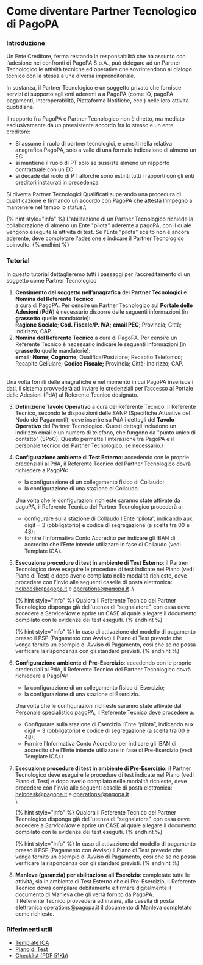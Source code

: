# Come diventare Partner Tecnologico di PagoPA

### Introduzione

Un Ente Creditore,  ferma restando la responsabilità che ha assunto con l’adesione nei confronti di PagoPA S.p.A., può delegare ad un  Partner Tecnologico  le attività tecniche ed operative che sovrintendono al dialogo tecnico con la stessa a una diversa imprenditoriale. &#x20;

In sostanza, il Partner Tecnologico è un soggetto privato che fornisce servizi di  supporto agli enti aderenti a a PagoPA (come IO, pagoPA pagamenti, Interoperabilità, Piattaforma Notifiche, ecc.) nelle loro attività quotidiane.

Il rapporto fra PagoPA e Partner Tecnologico non è diretto, ma mediato esclusivamente da un preesistente accordo fra lo stesso e un ente creditore:

* Si assume il ruolo di partner tecnologici, e censiti nella relativa anagrafica PagoPA, solo a valle di una formale indicazione di almeno un EC
* si mantiene il ruolo di PT solo se sussiste almeno un rapporto contrattuale con un EC
* si decade dal ruolo di PT allorché sono estinti tutti i rapporti con gli enti creditori instaurati in precedenza

Si diventa Partner Tecnologici Qualificati  superando una procedura di qualificazione e firmando un accordo con PagoPA che attesta l’impegno a mantenere nel tempo lo  status.\


{% hint style="info" %}
L'abilitazione di un Partner Tecnologico richiede la collaborazione di almeno un Ente "pilota" aderente a pagoPA, con il quale vengono eseguite le attività di test. Se l'Ente "pilota" scelto non è ancora aderente, deve completare l'adesione e indicare il Partner Tecnologico coinvolto.
{% endhint %}



### Tutorial&#x20;

In questo tutorial dettaglieremo tutti i passaggi per l’accreditamento di un soggetto come Partner Tecnologico&#x20;

1. **Censimento del soggetto nell’anagrafica** dei **Partner Tecnologici** e **Nomina del Referente Tecnico**\
   a cura di PagoPA. Per censire un Partner Tecnologico sul **Portale delle Adesioni** (**PdA**) è necessario disporre delle seguenti informazioni (in **grassetto** quelle mandatorie):\
   **Ragione** **Sociale**; **Cod. Fiscale/P. IVA;** **email PEC**; Provincia; Città; Indirizzo; CAP.
2. **Nomina del Referente Tecnico** a cura di PagoPA. Per censire un Referente Tecnico è necessario indicare le seguenti informazioni (in **grassetto** quelle mandatorie):\
   **email**; **Nome**; **Cognome**; Qualifica/Posizione; Recapito Telefonico; Recapito Cellulare; **Codice Fiscale;** Provincia; Città; Indirizzo; CAP.

\
Una volta forniti delle anagrafiche e nel momento in cui PagoPA inserisce i dati, il sistema provvederà ad inviare le credenziali per l’accesso al Portale delle Adesioni (PdA) al Referente Tecnico designato.

3. **Definizione Tavolo Operativo** a cura del Referente Tecnico. Il Referente Tecnico, secondo le disposizioni delle SANP (Specifiche Attuative del Nodo dei Pagamenti), deve inserire su PdA i dettagli del **Tavolo Operativo** del Partner Tecnologico. Questi dettagli includono un indirizzo email e un numero di telefono, che fungono da "punto unico di contatto" (SPoC). Questo permette l'interazione tra PagoPA e il personale tecnico del Partner Tecnologico, se necessario.\

4.  **Configurazione ambiente di Test Esterno**: accedendo con le proprie credenziali al PdA, il Referente Tecnico del Partner Tecnologico dovrà richiedere a PagoPA:&#x20;

    * la configurazione di un collegamento fisico di Collaudo;
    * la configurazione di una stazione di Collaudo.

    Una volta che le configurazioni richieste saranno state attivate da pagoPA, il Referente Tecnico del Partner Tecnologico procederà a:&#x20;

    * configurare sulla stazione di Collaudo l’Ente “pilota”, indicando aux digit = 3 (obbligatorio) e codice di segregazione (a scelta tra 00 e 48);
    * fornire l’Informativa Conto Accredito per indicare gli IBAN di accredito che l’Ente intende utilizzare in fase di Collaudo (vedi Template ICA).


5.  **Esecuzione procedure di test in ambiente di Test Esterno**: il Partner Tecnologico deve eseguire le procedure di test indicate nel Piano (vedi Piano di Test) e dopo averlo compilato nelle modalità richieste, deve procedere con l’invio alle seguenti caselle di posta elettronica: helpdesk@pagopa.it e operations@pagopa.it .\




    {% hint style="info" %}
    Qualora il Referente Tecnico del Partner Tecnologico disponga già dell'utenza di “segnalatore”, con essa deve accedere a ServiceNow e aprire un CASE al quale allegare il documento compilato con le evidenze dei test eseguiti.
    {% endhint %}





    {% hint style="info" %}
    In caso di attivazione del modello di pagamento presso il PSP (Pagamento con Avviso) il Piano di Test prevede che venga fornito un esempio di Avviso di Pagamento, così che se ne possa verificare la rispondenza con gli standard previsti.
    {% endhint %}




6.  **Configurazione ambiente di Pre-Esercizio**: accedendo con le proprie credenziali al PdA, il Referente Tecnico del Partner Tecnologico dovrà richiedere a PagoPA:

    * la configurazione di un collegamento fisico di Esercizio;
    * la configurazione di una stazione di Esercizio.

    Una volta che le configurazioni richieste saranno state attivate dal Personale specialistico pagoPA, il Referente Tecnico deve procedere a:

    * Configurare sulla stazione di Esercizio l’Ente “pilota”, indicando aux digit = 3 (obbligatorio) e codice di segregazione (a scelta tra 00 e 48);
    * Fornire l’Informativa Conto Accredito per indicare gli IBAN di accredito che l’Ente intende utilizzare in fase di Pre-Esercizio (vedi Template ICA).\

7.  **Esecuzione procedure di test in ambiente di Pre-Esercizio:** il Partner Tecnologico deve eseguire le procedure di test indicate nel Piano (vedi Piano di Test) e dopo averlo compilato nelle modalità richieste, deve procedere con l’invio alle seguenti caselle di posta elettronica: helpdesk@pagopa.it e operations@pagopa.it . \
    \


    {% hint style="info" %}
    Qualora il Referente Tecnico del Partner Tecnologico disponga già dell'utenza di “segnalatore”, con essa deve accedere a _ServiceNow_ e aprire un CASE al quale allegare il documento compilato con le evidenze dei test eseguiti.
    {% endhint %}





    {% hint style="info" %}
    In caso di attivazione del modello di pagamento presso il PSP (Pagamento con Avviso) il Piano di Test prevede che venga fornito un esempio di Avviso di Pagamento, così che se ne possa verificare la rispondenza con gli standard previsti.
    {% endhint %}


8. **Manleva (garanzia) per abilitazione all'Esercizio**: completate tutte le attività, sia in ambiente di Test Esterno che di Pre-Esercizio, il Referente Tecnico dovrà compilare debitamente e firmare digitalmente il documento di Manleva che gli verrà fornito da PagoPA. \
   Il Referente Tecnico provvederà ad inviare, alla casella di posta elettronica operations@pagopa.it il documento di Manleva completato come richiesto.

### Riferimenti utili

* [Template ICA](https://github.com/pagopa/pagopa-api/blob/master/xsd-common/InformativaContoAccredito\_1\_2\_1.xsd)
* [Piano di Test](https://github.com/pagopa/lg-pagopa-docs/raw/master/documentazione\_tecnica\_collegata/adesione/Piano\_test\_EC.docx)
* [Checklist (PDF 51Kb)](https://files.gitbook.com/v0/b/gitbook-x-prod.appspot.com/o/spaces%2F0daUnj7noyDC76EK6Bii%2Fuploads%2FvK72slLVISGfTAVIRvQh%2FChecklist%20-%20Partner%20Tecnologico%20PagoPA.pdf?alt=media\&token=507ce3b9-e755-434b-9617-233ebfd29442)
